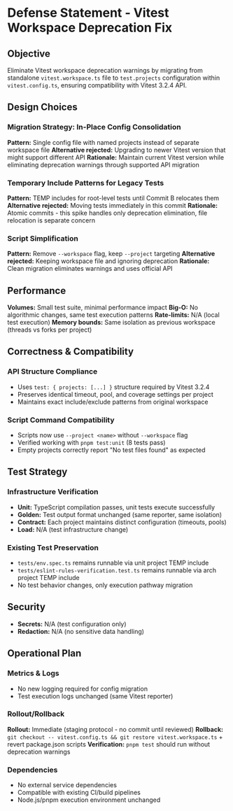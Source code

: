 # Defense Statement - Vitest Workspace Deprecation Fix

## Objective
Eliminate Vitest workspace deprecation warnings by migrating from standalone `vitest.workspace.ts` file to `test.projects` configuration within `vitest.config.ts`, ensuring compatibility with Vitest 3.2.4 API.

## Design Choices

### Migration Strategy: In-Place Config Consolidation
**Pattern:** Single config file with named projects instead of separate workspace file
**Alternative rejected:** Upgrading to newer Vitest version that might support different API
**Rationale:** Maintain current Vitest version while eliminating deprecation warnings through supported API migration

### Temporary Include Patterns for Legacy Tests
**Pattern:** TEMP includes for root-level tests until Commit B relocates them
**Alternative rejected:** Moving tests immediately in this commit
**Rationale:** Atomic commits - this spike handles only deprecation elimination, file relocation is separate concern

### Script Simplification
**Pattern:** Remove `--workspace` flag, keep `--project` targeting
**Alternative rejected:** Keeping workspace file and ignoring deprecation
**Rationale:** Clean migration eliminates warnings and uses official API

## Performance
**Volumes:** Small test suite, minimal performance impact
**Big-O:** No algorithmic changes, same test execution patterns
**Rate-limits:** N/A (local test execution)
**Memory bounds:** Same isolation as previous workspace (threads vs forks per project)

## Correctness & Compatibility

### API Structure Compliance
- Uses `test: { projects: [...] }` structure required by Vitest 3.2.4
- Preserves identical timeout, pool, and coverage settings per project
- Maintains exact include/exclude patterns from original workspace

### Script Command Compatibility  
- Scripts now use `--project <name>` without `--workspace` flag
- Verified working with `pnpm test:unit` (8 tests pass)
- Empty projects correctly report "No test files found" as expected

## Test Strategy

### Infrastructure Verification
- **Unit:** TypeScript compilation passes, unit tests execute successfully
- **Golden:** Test output format unchanged (same reporter, same isolation)
- **Contract:** Each project maintains distinct configuration (timeouts, pools)
- **Load:** N/A (test infrastructure change)

### Existing Test Preservation
- `tests/env.spec.ts` remains runnable via unit project TEMP include
- `tests/eslint-rules-verification.test.ts` remains runnable via arch project TEMP include
- No test behavior changes, only execution pathway migration

## Security
- **Secrets:** N/A (test configuration only)
- **Redaction:** N/A (no sensitive data handling)

## Operational Plan

### Metrics & Logs
- No new logging required for config migration
- Test execution logs unchanged (same Vitest reporter)

### Rollout/Rollback
**Rollout:** Immediate (staging protocol - no commit until reviewed)
**Rollback:** `git checkout -- vitest.config.ts && git restore vitest.workspace.ts` + revert package.json scripts
**Verification:** `pnpm test` should run without deprecation warnings

### Dependencies
- No external service dependencies
- Compatible with existing CI/build pipelines 
- Node.js/pnpm execution environment unchanged